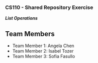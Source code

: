 
### CS110 - Shared Repository Exercise

***List Operations***

## Team Members

* Team Member 1: Angela Chen
* Team Member 2: Isabel Tozer
* Team Member 3: Sofia Fasullo
